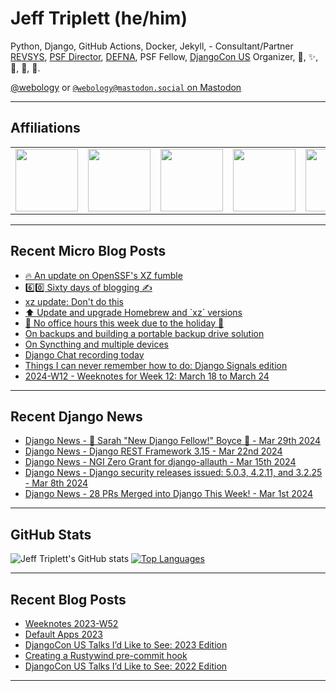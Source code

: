 # Jeff Triplett (he/him)

Python, Django, GitHub Actions, Docker, Jekyll,  - Consultant/Partner [REVSYS][], [PSF Director][], [DEFNA][], PSF Fellow, [DjangoCon US][] Organizer, 🏀, ✨, 💪, 🏃, 🤖.

<a href="https://twitter.com/webology">@webology</a> or <a href="https://mastodon.social/@webology" rel="me">`@webology@mastodon.social` on Mastodon</a>

<hr>

## Affiliations

<table border="0">
<tr>
<td><a href="https://github.com/revsys/"><img src="https://avatars.githubusercontent.com/u/308096?s=200&v=4" width="100px"></a></td>
<td><a href="https://github.com/psf/"><img src="https://avatars.githubusercontent.com/u/50630501?s=200&v=4" width="100px"></a></td>
<td><a href="https://github.com/djangocon/"><img src="https://avatars.githubusercontent.com/u/2891658?s=400&&v=4" width="100px"></a></td>
<td><a href="https://github.com/defna/"><img src="https://avatars.githubusercontent.com/u/13454395?s=200&v=4" width="100px"></a></td>
<td><a href="https://github.com/djangopackages/"><img src="https://avatars.githubusercontent.com/u/27385825?s=200&v=4" width="100px"></a></td>
</tr>
</table>

<hr>

## Recent Micro Blog Posts

<!--START_SECTION:micro-posts-->
* [🔥 An update on OpenSSF&#39;s XZ fumble](https:&#x2F;&#x2F;micro.webology.dev&#x2F;2024&#x2F;04&#x2F;01&#x2F;an-update-on.html)
* [6️⃣0️⃣ Sixty days of blogging ✍️ ](https:&#x2F;&#x2F;micro.webology.dev&#x2F;2024&#x2F;03&#x2F;31&#x2F;sixty-days-of.html)
* [xz update: Don&#39;t do this](https:&#x2F;&#x2F;micro.webology.dev&#x2F;2024&#x2F;03&#x2F;30&#x2F;xz-update-dont.html)
* [⬆️ Update and upgrade Homebrew and &#x60;xz&#x60; versions](https:&#x2F;&#x2F;micro.webology.dev&#x2F;2024&#x2F;03&#x2F;29&#x2F;update-and-upgrade.html)
* [🚨 No office hours this week due to the holiday 🚨](https:&#x2F;&#x2F;micro.webology.dev&#x2F;2024&#x2F;03&#x2F;28&#x2F;no-office-hours.html)
* [On backups and building a portable backup drive solution](https:&#x2F;&#x2F;micro.webology.dev&#x2F;2024&#x2F;03&#x2F;28&#x2F;on-backups-and.html)
* [On Syncthing and multiple devices](https:&#x2F;&#x2F;micro.webology.dev&#x2F;2024&#x2F;03&#x2F;27&#x2F;on-syncthing-and.html)
* [Django Chat recording today](https:&#x2F;&#x2F;micro.webology.dev&#x2F;2024&#x2F;03&#x2F;26&#x2F;django-chat-recording.html)
* [Things I can never remember how to do: Django Signals edition](https:&#x2F;&#x2F;micro.webology.dev&#x2F;2024&#x2F;03&#x2F;25&#x2F;things-i-can.html)
* [2024-W12 - Weeknotes for Week 12: March 18 to March 24](https:&#x2F;&#x2F;micro.webology.dev&#x2F;2024&#x2F;03&#x2F;24&#x2F;w-weeknotes-for.html)
<!--END_SECTION:micro-posts-->

<hr>

## Recent Django News

<!--START_SECTION:news-->
* [Django News - 🎉 Sarah &quot;New Django Fellow!&quot; Boyce 🎉 - Mar 29th 2024](https:&#x2F;&#x2F;django-news.com&#x2F;issues&#x2F;225)
* [Django News - Django REST Framework 3.15  - Mar 22nd 2024](https:&#x2F;&#x2F;django-news.com&#x2F;issues&#x2F;224)
* [Django News - NGI Zero Grant for django-allauth - Mar 15th 2024](https:&#x2F;&#x2F;django-news.com&#x2F;issues&#x2F;223)
* [Django News - Django security releases issued: 5.0.3, 4.2.11, and 3.2.25 - Mar 8th 2024](https:&#x2F;&#x2F;django-news.com&#x2F;issues&#x2F;222)
* [Django News - 28 PRs Merged into Django This Week! - Mar 1st 2024](https:&#x2F;&#x2F;django-news.com&#x2F;issues&#x2F;221)
<!--END_SECTION:news-->

<hr>

## GitHub Stats

![Jeff Triplett's GitHub stats](https://github-readme-stats.vercel.app/api?username=jefftriplett&show_icons=&private_count=true&theme=dracula)  [![Top Languages](https://github-readme-stats.vercel.app/api/top-langs/?username=jefftriplett&layout=compact&theme=dracula)]()

<hr>

## Recent Blog Posts

<!--START_SECTION:posts-->
* [Weeknotes 2023-W52](https:&#x2F;&#x2F;jefftriplett.com&#x2F;2023&#x2F;weeknotes-2023-w52&#x2F;)
* [Default Apps 2023](https:&#x2F;&#x2F;jefftriplett.com&#x2F;2023&#x2F;default-apps-2023&#x2F;)
* [DjangoCon US Talks I’d Like to See: 2023 Edition](https:&#x2F;&#x2F;jefftriplett.com&#x2F;2023&#x2F;djangocon-us-talks-i-d-like-to-see-2023-edition&#x2F;)
* [Creating a Rustywind pre-commit hook](https:&#x2F;&#x2F;jefftriplett.com&#x2F;2023&#x2F;rustywind-pre-commit-hook&#x2F;)
* [DjangoCon US Talks I’d Like to See: 2022 Edition](https:&#x2F;&#x2F;jefftriplett.com&#x2F;2022&#x2F;djangocon-us-talks-i-d-like-to-see-2022-edition&#x2F;)
<!--END_SECTION:posts-->

<hr>

[DEFNA]: https://www.defna.org/
[DjangoCon US]: http://djangocon.us/
[PSF Director]: https://www.python.org/psf/members/#board-of-directors
[REVSYS]: https://www.revsys.com/
